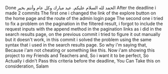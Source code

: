 Done الحمد لله
السلام عليكم. عيد ميارك وكل عام وأنتم بخير
After the deadline i made 2 commits
The first one i changed the link of the explore button on the home page and the route of the admin login page
The second one i tried to fix a problem on the pagination in the filtered result, i forgot to include the request inputs with the append method in the pagination links as i did in the search results page, on the previous commit i tried to figure it out manually but it doesn't work, in this commit i solved the problem using the same syntax that i used in the search results page.
So why i'm saying that, Because i'am not cheating or something like this. Now i'am showing this project to my Friends and Teachers and, So i want it to be perfect, So Actually i didn't Pass this criteria before the deadline, You Can Take this on consideration, Salam